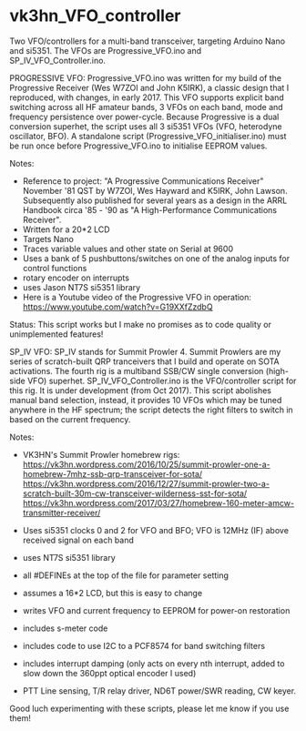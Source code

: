 # vk3hn_VFO_controller
Two VFO/controllers for a multi-band transceiver, targeting Arduino Nano and si5351. The VFOs are Progressive_VFO.ino and SP_IV_VFO_Controller.ino.    

PROGRESSIVE VFO:
Progressive_VFO.ino was written for my build of the Progressive Receiver (Wes W7ZOI and John K5IRK), a classic design that I reproduced, with changes, in early 2017.  This VFO supports explicit band switching across all HF amateur bands, 3 VFOs on each band, mode and frequency persistence over power-cycle.  Because Progressive is a dual conversion superhet, the script uses all 3 si5351 VFOs (VFO, heterodyne oscillator, BFO).  A standalone script (Progressive_VFO_initialiser.ino) must be run once before Progressive_VFO.ino to initialise EEPROM values.  

Notes:
* Reference to project: "A Progressive Communications Receiver" November '81 QST by W7ZOI, Wes Hayward and K5IRK, John Lawson. Subsequently also published for several years as a design in the ARRL Handbook circa '85 - '90 as "A High-Performance Communications Receiver".
* Written for a 20*2 LCD
* Targets Nano
* Traces variable values and other state on Serial at 9600 
* Uses a bank of 5 pushbuttons/switches on one of the analog inputs for control functions 
* rotary encoder on interrupts 
* uses Jason NT7S si5351 library
* Here is a Youtube video of the Progressive VFO in operation: https://www.youtube.com/watch?v=G19XXfZzdbQ 

Status: This script works but I make no promises as to code quality or unimplemented features!

SP_IV VFO:
SP_IV stands for Summit Prowler 4.  Summit Prowlers are my series of scratch-built QRP tranceivers that I build and operate on SOTA activations.  The fourth rig is a multiband SSB/CW single conversion (high-side VFO) superhet.  SP_IV_VFO_Controller.ino is the VFO/controller script for this rig.  It is under development (from Oct 2017).  This script abolishes manual band selection, instead, it provides 10 VFOs which may be tuned anywhere in the HF spectrum; the script detects the right filters to switch in based on the current frequency.  

Notes:
* VK3HN's Summit Prowler homebrew rigs: 
https://vk3hn.wordpress.com/2016/10/25/summit-prowler-one-a-homebrew-7mhz-ssb-qrp-transceiver-for-sota/ 
https://vk3hn.wordpress.com/2016/12/27/summit-prowler-two-a-scratch-built-30m-cw-transceiver-wilderness-sst-for-sota/
https://vk3hn.wordpress.com/2017/03/27/homebrew-160-meter-amcw-transmitter-receiver/

* Uses si5351 clocks 0 and 2 for VFO and BFO; VFO is 12MHz (IF) above received signal on each band 
* uses NT7S si5351 library 
* all #DEFINEs at the top of the file for parameter setting 
* assumes a 16*2 LCD, but this is easy to change
* writes VFO and current frequency to EEPROM for power-on restoration 
* includes s-meter code 
* includes code to use I2C to a PCF8574 for band switching filters
* includes interrupt damping (only acts on every nth interrupt, added to slow down the 360ppt optical encoder I used)
* PTT Line sensing, T/R relay driver, ND6T power/SWR reading, CW keyer. 

Good luch experimenting with these scripts, please let me know if you use them!  

